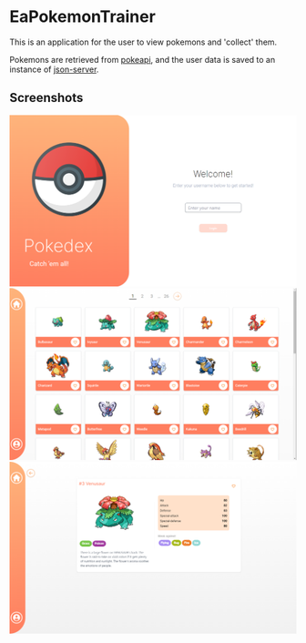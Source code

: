 # EaPokemonTrainer

This is an application for the user to view pokemons and 'collect' them.

Pokemons are retrieved from [pokeapi](https://pokeapi.co/docs/v2), and the user data is saved to an instance of [json-server](https://github.com/typicode/json-server).


## Screenshots

![ss1](./screenshot/ss_1.png)
![ss2](./screenshot/ss_2.png)
![ss3](./screenshot/ss_3.png)